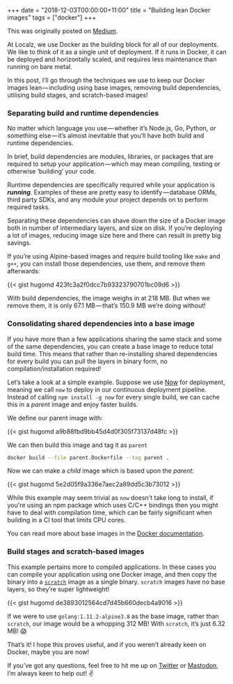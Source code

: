 +++
date = "2018-12-03T00:00:00+11:00"
title = "Building lean Docker images"
tags = ["docker"]
+++

This was originally posted on [Medium](https://medium.com/localz-engineering/building-lean-docker-images-47b5a896688e).

At Localz, we use Docker as the building block for all of our deployments. We like to think of it as a single unit of deployment. If it runs in Docker, it can be deployed and horizontally scaled, and requires less maintenance than running on bare metal.

In this post, I’ll go through the techniques we use to keep our Docker images lean — including using base images, removing build dependencies, utilising build stages, and scratch-based images!

### Separating build and runtime dependencies

No matter which language you use — whether it’s Node.js, Go, Python, or something else — it’s almost inevitable that you’ll have both build and runtime dependencies.

In brief, build dependencies are modules, libraries, or packages that are required to setup your application — which may mean compiling, testing or otherwise ‘building’ your code.

Runtime dependencies are specifically required while your application is **_running_**. Examples of these are pretty easy to identify — database ORMs, third party SDKs, and any module your project depends on to perform required tasks.

Separating these dependencies can shave down the size of a Docker image both in number of intermediary layers, and size on disk. If you’re deploying a lot of images, reducing image size here and there can result in pretty big savings.

If you’re using Alpine-based images and require build tooling like `make` and `g++`, you can install those dependencies, use them, and remove them afterwards:

{{< gist hugomd 423fc3a2f0dcc7b93323790701bc09d6 >}}

With build dependencies, the image weighs in at 218 MB. But when we remove them, it is only 67.1 MB — that’s 150.9 MB we’re doing without!

### Consolidating shared dependencies into a base image

If you have more than a few applications sharing the same stack and some of the same dependencies, you can create a base image to reduce total build time. This means that rather than re-installing shared dependencies for every build you can pull the layers in binary form, no compilation/installation required!

Let’s take a look at a simple example. Suppose we use [Now](https://zeit.co/now) for deployment, meaning we call `now` to deploy in our continuous deployment pipeline. Instead of calling `npm install -g now` for every single build, we can cache this in a _parent_ image and enjoy faster builds.

We define our parent image with:

{{< gist hugomd a9b88fbd9bb45d4d0f305f73137d48fc >}}

We can then build this image and tag it as `parent`

```bash
docker build --file parent.Dockerfile --tag parent .
```

Now we can make a _child_ image which is based upon the _parent_:

{{< gist hugomd 5e2d05f9a336e7aec2a89dd5c3b73012 >}}

While this example may seem trivial as `now` doesn't take long to install, if you're using an npm package which uses C/C++ bindings then you might have to deal with compilation time, which can be fairly significant when building in a CI tool that limits CPU cores.

You can read more about base images in the [Docker documentation](https://docs.docker.com/develop/develop-images/baseimages/).

### Build stages and scratch-based images

This example pertains more to compiled applications. In these cases you can compile your application using one Docker image, and then copy the binary into a [`scratch`](https://docs.docker.com/samples/library/scratch/) image as a single binary. `scratch` images have no base layers, so they’re super lightweight!

{{< gist hugomd de3893012564cd7d45b660decb4a9016 >}}

If we were to use `golang:1.11.2-alpine3.8` as the base image, rather than `scratch`, our image would be a whopping 312 MB! With `scratch`, it’s just 6.32 MB! 😱

That’s it! I hope this proves useful, and if you weren’t already keen on Docker, maybe you are now!

If you’ve got any questions, feel free to hit me up on [Twitter](https://twitter.com/hugojmd) or [Mastodon](https://melb.social/@hugo), I’m always keen to help out! ✌️
